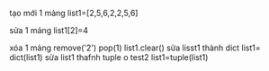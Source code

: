 tạo mới 1 mảng
list1=[2,5,6,2,2,5,6]

sửa 1 mảng
list1[2]=4

xóa 1 mảng
remove('2')
pop(1)
list1.clear()
sửa lisst1 thành dict
list1= dict(list1)
sửa list1 thafnh tuple o test2
list1=tuple(list1)
